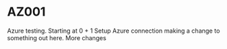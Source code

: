 # AZ001
Azure testing. Starting at 0 + 1
Setup Azure connection
making a change to something out here.
More changes
